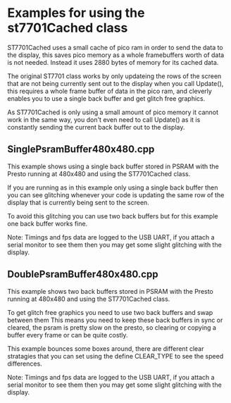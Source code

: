 # Examples for using the st7701Cached class

  ST7701Cached uses a small cache of pico ram in order to send the
  data to the display, this saves pico memory as a whole framebuffers
  worth of data is not needed. Instead it uses 2880 bytes of memory
  for its cached data.

  The original ST7701 class works by only updateing the rows of the screen 
  that are not being currently sent out to the display when you call Update(), 
  this requires a whole frame buffer of data in the pico ram, and cleverly 
  enables you to use a single back buffer and get glitch free graphics.

  As ST7701Cached is only using a small amount of pico memory it cannot
  work in the same way, you don't even need to call Update() as it is constantly
  sending the current back buffer out to the display.

## SinglePsramBuffer480x480.cpp

  This example shows using a single back buffer stored in PSRAM with
  the Presto running at 480x480 and using the ST7701Cached class.

  If you are running as in this example only using a single back buffer
  then you can see glitching whenever your code is updating the same row of the 
  display that is currently being sent to the screen.

  To avoid this glitching you can use two back buffers but for this example
  one back buffer works fine.

  Note: Timings and fps data are logged to the USB UART, if you attach a 
        serial monitor to see them then you may get some slight glitching
        with the display.

## DoublePsramBuffer480x480.cpp

  This example shows two back buffers stored in PSRAM with
  the Presto running at 480x480 and using the ST7701Cached class.

  To get glitch free graphics you need to use two back buffers and swap between them
  This means you need to keep these back buffers in sync or cleared, the psram is pretty
  slow on the presto, so clearing or copying a buffer every frame or can be quite costly.

  This example bounces some boxes around, there are different clear stratagies that
  you can set using the define CLEAR_TYPE to see the speed differences.

  Note: Timings and fps data are logged to the USB UART, if you attach a 
        serial monitor to see them then you may get some slight glitching
        with the display.
